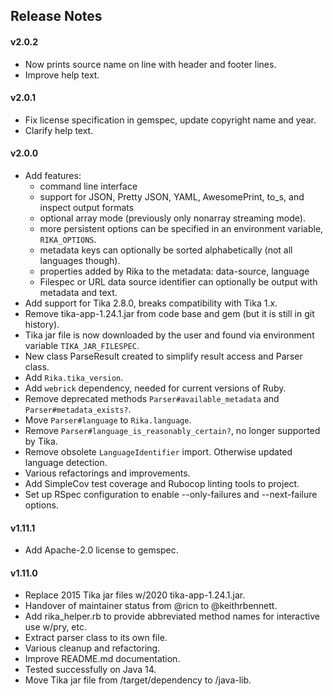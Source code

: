 ## Release Notes

#### v2.0.2

* Now prints source name on line with header and footer lines.
* Improve help text.

#### v2.0.1

* Fix license specification in gemspec, update copyright name and year.
* Clarify help text.


#### v2.0.0

* Add features:
  * command line interface
  * support for JSON, Pretty JSON, YAML, AwesomePrint, to_s, and inspect output formats
  * optional array mode (previously only nonarray streaming mode).
  * more persistent options can be specified in an environment variable, `RIKA_OPTIONS`.
  * metadata keys can optionally be sorted alphabetically (not all languages though).
  * properties added by Rika to the metadata: data-source, language
  * Filespec or URL data source identifier can optionally be output with metadata and text.
* Add support for Tika 2.8.0, breaks compatibility with Tika 1.x.
* Remove tika-app-1.24.1.jar from code base and gem (but it is still in git history).
* Tika jar file is now downloaded by the user and found via environment variable `TIKA_JAR_FILESPEC`.
* New class ParseResult created to simplify result access and Parser class.
* Add `Rika.tika_version`.
* Add `webrick` dependency, needed for current versions of Ruby.
* Remove deprecated methods `Parser#available_metadata` and `Parser#metadata_exists?`.
* Move `Parser#language` to `Rika.language`.
* Remove `Parser#language_is_reasonably_certain?`, no longer supported by Tika.
* Remove obsolete `LanguageIdentifier` import. Otherwise updated language detection.
* Various refactorings and improvements.
* Add SimpleCov test coverage and Rubocop linting tools to project.
* Set up RSpec configuration to enable --only-failures and --next-failure options.



#### v1.11.1

* Add Apache-2.0 license to gemspec.


#### v1.11.0

* Replace 2015 Tika jar files w/2020 tika-app-1.24.1.jar.
* Handover of maintainer status from @ricn to @keithrbennett.
* Add rika_helper.rb to provide abbreviated method names for interactive use w/pry, etc.
* Extract parser class to its own file.
* Various cleanup and refactoring.
* Improve README.md documentation.
* Tested successfully on Java 14.
* Move Tika jar file from /target/dependency to /java-lib.
